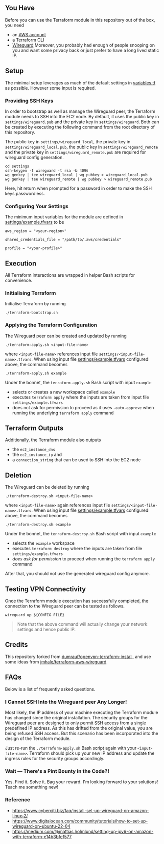 ## You Have

Before you can use the Terraform module in this repository out of the box, you need

 - an [AWS account](https://portal.aws.amazon.com/gp/aws/developer/registration/index.html)
 - a [Terraform](https://www.terraform.io/intro/getting-started/install.html) CLI
 - [Wireguard](https://www.wireguard.com/install/)
Moreover, you probably had enough of people snooping on you and want some privacy back or just prefer to have a long lived static IP.

## Setup

The minimal setup leverages as much of the default settings in [variables.tf](variables.tf) as possible. However some input is required.

### Providing SSH Keys

In order to bootstrap as well as manage the Wireguard peer, the Terraform module needs to SSH into the EC2 node. By default, it uses the public key in `settings/wireguard.pub` and the private key in `settings/wireguard`. Both can be created by executing the following command from the root directory of this repository.

The public key in `settings/wireguard_local`, the private key in `settings/wireguard_local.pub`, the public key in `settings/wireguard_remote` and the private key in `settings/wireguard_remote.pub` are required for wireguard config generation.
```
cd settings
ssh-keygen -f wireguard -t rsa -b 4096
wg genkey | tee wireguard_local | wg pubkey > wireguard_local.pub
wg genkey | tee wireguard_remote | wg pubkey > wireguard_remote.pub
```
Here, hit return when prompted for a password in order to make the SSH keys passwordless.

### Configuring Your Settings

The minimum input variables for the module are defined in [settings/example.tfvars](settings/example.tfvars) to be
```hcl
aws_region = "<your-region>"

shared_credentials_file = "/path/to/.aws/credentials"

profile = "<your-profile>"

```

## Execution

All Terraform interactions are wrapped in helper Bash scripts for convenience.

### Initialising Terraform

Initialise Terraform by running
```
./terraform-bootstrap.sh
```

### Applying the Terraform Configuration

The Wireguard peer can be created and updated by running
```
./terraform-apply.sh <input-file-name>
```
where `<input-file-name>` references input file `settings/<input-file-name>.tfvars`.
When using input file [settings/example.tfvars](settings/example.tfvars) configured above, the command becomes
```
./terraform-apply.sh example
```
Under the bonnet, the `terraform-apply.sh` Bash script with input `example`
 - selects or creates a new workspace called `example`
 - executes `terraform apply` where the inputs are taken from input file `settings/example.tfvars`
 - does not ask for permission to proceed as it uses `-auto-approve` when running the underlying `terraform apply` command


## Terraform Outputs

Additionally, the Terraform module also outputs
 - the `ec2_instance_dns`
 - the `ec2_instance_ip` and
 - a `connection_string` that can be used to SSH into the EC2 node 

## Deletion

The Wireguard can be deleted by running
```
./terraform-destroy.sh <input-file-name>
```
where `<input-file-name>` again references input file `settings/<input-file-name>.tfvars`.
When using input file [settings/example.tfvars](settings/example.tfvars) configured above, the command becomes
```
./terraform-destroy.sh example
```

Under the bonnet, the `terraform-destroy.sh` Bash script with input `example`
 - selects the `example` workspace
 - executes `terraform destroy` where the inputs are taken from file `settings/example.tfvars`
 - _does ask for permission_ to proceed when running the `terraform apply` command

After that, you should not use the generated wireguard config anymore.

## Testing VPN Connectivity

Once the Terraform module execution has successfully completed, the connection to the Wireguard peer can be tested as follows. 
```
wireguard up ${CONFIG_FILE}
```
> Note that the above command will actually change your network settings and hence public IP.


## Credits

This repository forked from [dumrauf/openvpn-terraform-install](https://github.com/dumrauf/openvpn-terraform-install), and
use some ideas from [jmhale/terraform-aws-wireguard](https://github.com/jmhale/terraform-aws-wireguard)
## FAQs

Below is a list of frequently asked questions.

### I Cannot SSH Into the Wireguard peer Any Longer!

Most likely, the IP address of your machine executing the Terraform module has changed since the original installation. The security groups for the Wireguard peer are designed to only permit SSH access from a single predefined IP address. As this has drifted from the original value, you are being refused SSH access. But this scenario has been incorporated into the design of the Terraform module.

Just re-run the `./terraform-apply.sh` Bash script again with your `<input-file-name>`. Terraform should pick up your new IP address and update the ingress rules for the security groups accordingly.

### Wait — There's a Pint Bounty in the Code?!

Yes. Find it. Solve it. Bag your reward. I'm looking forward to your solutions! Teach me something new!

### Reference
- https://www.cyberciti.biz/faq/install-set-up-wireguard-on-amazon-linux-2/
- https://www.digitalocean.com/community/tutorials/how-to-set-up-wireguard-on-ubuntu-22-04
- https://medium.com/@mattias.holmlund/setting-up-ipv6-on-amazon-with-terraform-e14b3bfef577